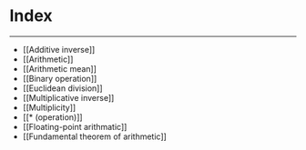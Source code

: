 # Index
---
- [[Additive inverse]]
- [[Arithmetic]]
- [[Arithmetic mean]]
- [[Binary operation]]
- [[Euclidean division]]
- [[Multiplicative inverse]]
- [[Multiplicity]]
- [[* (operation)]]
- [[Floating-point arithmatic]]
- [[Fundamental theorem of arithmetic]]